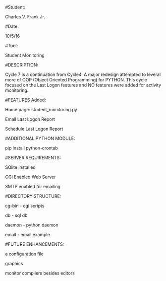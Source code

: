 #Student:

Charles V. Frank Jr.

#Date:

10/5/16

#Tool:

Student Monitoring

#DESCRIPTION:

Cycle 7 is a continuation from Cycle4.  A major redesign attempted to leveral more of OOP (Object Oriented Programming) for PYTHON.  This cycle focused on the Last Logon features and NO features were added for activity monitoring.

#FEATURES Added:

  Home page: student_monitoring.py

  Email Last Logon Report

  Schedule Last Logon Report

#ADDITIONAL PYTHON MODULE:

  pip install python-crontab 

#SERVER REQUIREMENTS:

  SQlite installed

  CGI Enabled Web Server

  SMTP enabled for emailing 

#DIRECTORY STRUCTURE:

  cg-bin - cgi scripts

  db - sql db

  daemon - python daemon

  email - email example

#FUTURE ENHANCEMENTS:

  a configuration file

  graphics

  monitor compilers besides editors

